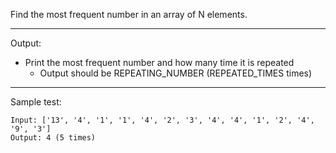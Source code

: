 Find the most frequent number in an array of N elements.

---
Output:
- Print the most frequent number and how many time it is repeated
    - Output should be REPEATING_NUMBER (REPEATED_TIMES times)

---
Sample test:

    Input: ['13', '4', '1', '1', '4', '2', '3', '4', '4', '1', '2', '4', '9', '3']
    Output: 4 (5 times)

